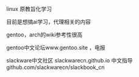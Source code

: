 linux 原教旨化学习

目前是想搞ai学习，代理相关的内容

gentoo，arch的wiki参考性很高

gentoo中文论坛www.gentoo.site ，电报

slackware中文社区 slackwarecn.github.io
中文指导github.com/slackwarecn/slackbook_cn

